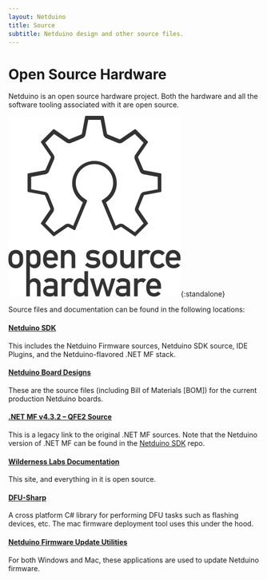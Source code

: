 ```yaml
---
layout: Netduino
title: Source
subtitle: Netduino design and other source files.
---
```


# Open Source Hardware

Netduino is an open source hardware project. Both the hardware and all the software tooling associated with it are open source.

![](oshw-logo-outline.svg){:standalone}

Source files and documentation can be found in the following locations:

#### [Netduino SDK](https://github.com/WildernessLabs/Netduino_SDK)

This includes the Netduino Firmware sources, Netduino SDK source, IDE Plugins, and the Netduino-flavored .NET MF stack.

#### [Netduino Board Designs](https://github.com/WildernessLabs/Netduino_Hardware)

These are the source files (including Bill of Materials [BOM]) for the current production Netduino boards.

#### [.NET MF v4.3.2 – QFE2 Source](http://netmf.codeplex.com/releases/view/118283)

This is a legacy link to the original .NET MF sources. Note that the Netduino version of .NET MF can be found in the [Netduino SDK](https://github.com/WildernessLabs/Netduino_SDK) repo.


#### [Wilderness Labs Documentation](https://github.com/WildernessLabs/Documentation)

This site, and everything in it is open source.

#### [DFU-Sharp](https://github.com/WildernessLabs/DFU-Sharp)

A cross platform C# library for performing DFU tasks such as flashing devices, etc. The mac firmware deployment tool uses this under the hood.

#### [Netduino Firmware Update Utilities](https://github.com/WildernessLabs/Netduino-Updater)

For both Windows and Mac, these applications are used to update Netduino firmware.